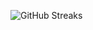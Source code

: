 ![GitHub Streaks](https://github-streaks-mqc9.onrender.com/streak/happilli/image?theme=midnight&cache_bust=1743407481&lang=ja)
